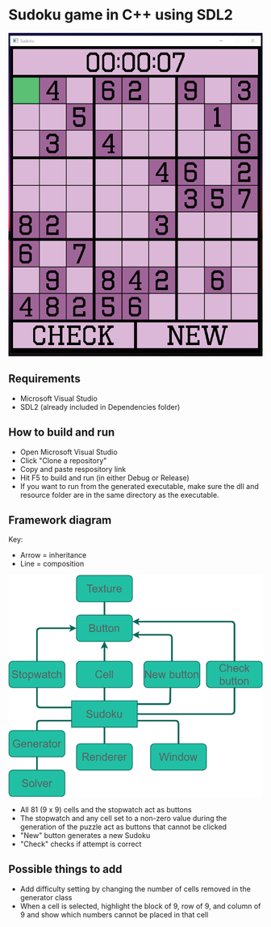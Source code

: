 # Sudoku game in C++ using SDL2
![ScreenshotOfProgram](Resources/ScreenshotOfProgram.png?raw=true)

## Requirements
- Microsoft Visual Studio
- SDL2 (already included in Dependencies folder)

## How to build and run
- Open Microsoft Visual Studio
- Click "Clone a repository"
- Copy and paste respository link
- Hit F5 to build and run (in either Debug or Release)
- If you want to run from the generated executable, make sure the dll and resource folder are in the same directory as the executable.

## Framework diagram
Key: 
  - Arrow = inheritance
  - Line = composition

![Framework](Resources/SudokuFramework.png?raw=true)

- All 81 (9 x 9) cells and the stopwatch act as buttons 
- The stopwatch and any cell set to a non-zero value during the generation of the puzzle act as buttons that cannot be clicked
- "New" button generates a new Sudoku
- "Check" checks if attempt is correct

## Possible things to add
- Add difficulty setting by changing the number of cells removed in the generator class
- When a cell is selected, highlight the block of 9, row of 9, and column of 9 and show which numbers cannot be placed in that cell
